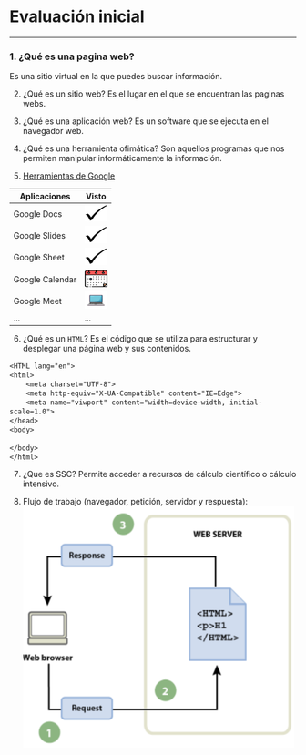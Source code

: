 # Evaluación inicial
--------------------------

### 1. ¿Qué es una pagina web?
Es una sitio virtual en la que puedes buscar información.

2. ¿Qué es un sitio web?
Es el lugar en el que se encuentran las paginas webs.

3. ¿Qué es una aplicación web?
Es un software que se ejecuta en el navegador web.

4. ¿Qué es una herramienta ofimática?
Son aquellos programas que nos permiten manipular informáticamente la información.

5. [Herramientas de Google](https://www.google.com/intl/es-419/chrome/browser-tools/ "Erramientas Google")

| Aplicaciones| Visto|
|---------|--------|
|Google Docs| <img src="https://github.com/OscraSanchez/SMX2-M8UF1A2/blob/main/Tic.webp" width="40" height="30">|
|Google Slides| <img src="https://github.com/OscraSanchez/SMX2-M8UF1A2/blob/main/Tic.webp" width="40" height="30">|
|Google Sheet| <img src="https://github.com/OscraSanchez/SMX2-M8UF1A2/blob/main/Tic.webp" width="40" height="30">|
|Google Calendar| <img src="https://github.com/OscraSanchez/SMX2-M8UF1A2/blob/main/calendario.png" width="40" height="30">|
|Google Meet| <img src="https://github.com/OscraSanchez/SMX2-M8UF1A2/blob/main/ordenador.webp" width="40" height="30">|
|...| ...|

6. ¿Qué es un ```HTML```?
 Es el código que se utiliza para estructurar y desplegar una página web y sus contenidos.

```<!DOCTYPE html>
<HTML lang="en">
<html>
    <meta charset="UTF-8">
    <meta http-equiv="X-UA-Compatible" content="IE=Edge">
    <meta name="viwport" content="width=device-width, initial-scale=1.0">
</head>
<body>

</body>
</html>
```


7. ¿Que es SSC?
 Permite acceder a recursos de cálculo científico o cálculo intensivo.

8. Flujo de trabajo (navegador, petición, servidor y respuesta):
![Flujo de trabajo](https://github.com/OscraSanchez/SMX2-M8UF1A2/blob/main/flujo%20de%20trabajo.png "Flujo de trabajo")
